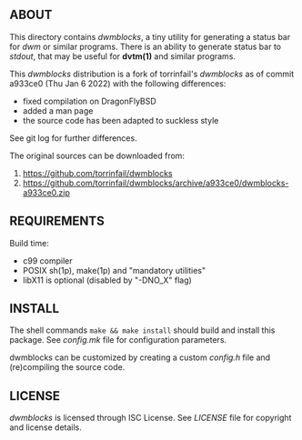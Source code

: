 ABOUT
-----
This directory contains *dwmblocks*, a tiny utility for generating a
status bar for *dwm* or similar programs.  There is an ability to
generate status bar to *stdout*, that may be useful for **dvtm(1)**
and similar programs.

This *dwmblocks* distribution is a fork of torrinfail's *dwmblocks* as
of commit a933ce0 (Thu Jan 6 2022) with the following differences:

  * fixed compilation on DragonFlyBSD
  * added a man page
  * the source code has been adapted to suckless style

See git log for further differences.

The original sources can be downloaded from:
  1. https://github.com/torrinfail/dwmblocks
  2. https://github.com/torrinfail/dwmblocks/archive/a933ce0/dwmblocks-a933ce0.zip

REQUIREMENTS
------------
Build time:
  * c99 compiler
  * POSIX sh(1p), make(1p) and "mandatory utilities"
  * libX11 is optional (disabled by "-DNO_X" flag)

INSTALL
-------
The shell commands `make && make install` should build and install
this package.  See *config.mk* file for configuration parameters.

dwmblocks can be customized by creating a custom *config.h* file and
(re)compiling the source code.

LICENSE
-------
*dwmblocks* is licensed through ISC License.
See *LICENSE* file for copyright and license details.

<!-- vim:sw=2:ts=2:sts=2:et:cc=72:tw=70
End of file. -->
